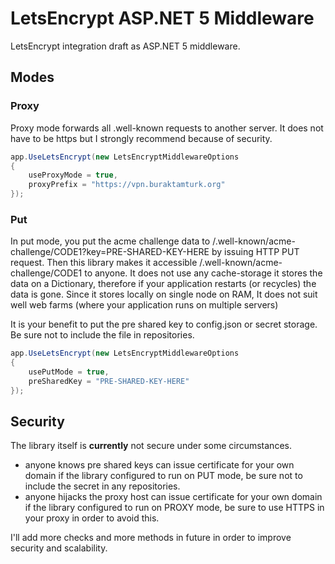 # LetsEncrypt ASP.NET 5 Middleware

LetsEncrypt integration draft as ASP.NET 5 middleware.

## Modes

### Proxy

Proxy mode forwards all .well-known requests to another server. It does not have to be https but I strongly recommend because of security.

```csharp
app.UseLetsEncrypt(new LetsEncryptMiddlewareOptions
{
    useProxyMode = true,
    proxyPrefix = "https://vpn.buraktamturk.org"
});
```

### Put

In put mode, you put the acme challenge data to /.well-known/acme-challenge/CODE1?key=PRE-SHARED-KEY-HERE by issuing HTTP PUT request. Then this library makes it accessible /.well-known/acme-challenge/CODE1 to anyone. It does not use any cache-storage it stores the data on a Dictionary, therefore if your application restarts (or recycles) the data is gone. Since it stores locally on single node on RAM, It does not suit well web farms (where your application runs on multiple servers)

It is your benefit to put the pre shared key to config.json or secret storage. Be sure not to include the file in repositories.

```csharp
app.UseLetsEncrypt(new LetsEncryptMiddlewareOptions
{
	usePutMode = true,
	preSharedKey = "PRE-SHARED-KEY-HERE"
});
```

## Security

The library itself is **currently** not secure under some circumstances.

* anyone knows pre shared keys can issue certificate for your own domain if the library configured to run on PUT mode, be sure not to include the secret in any repositories. 
* anyone hijacks the proxy host can issue certificate for your own domain if the library configured to run on PROXY mode, be sure to use HTTPS in your proxy in order to avoid this. 

I'll add more checks and more methods in future in order to improve security and scalability.